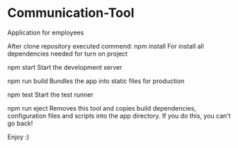 # Communication-Tool
Application for employees

After clone repository executed commend:
npm install
For install all dependencies needed for turn on project

npm start
Start the development server 

npm run build 
Bundles the app into static files for production

npm test
Start the test runner

npm run eject
Removes this tool and copies build dependencies, configuration files
and scripts into the app directory. If you do this, you can’t go back!

Enjoy :) 
